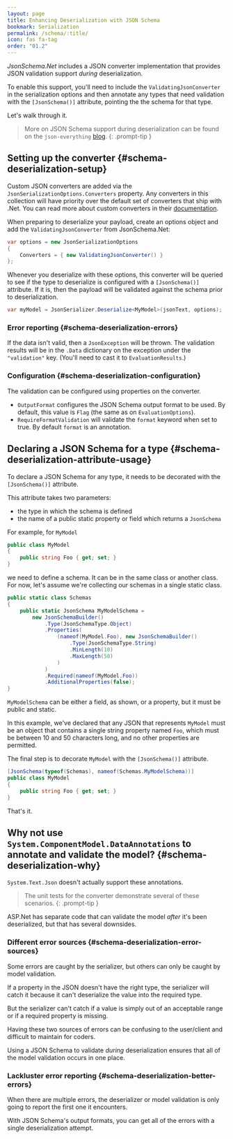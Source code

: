 ```yaml
---
layout: page
title: Enhancing Deserialization with JSON Schema
bookmark: Serialization
permalink: /schema/:title/
icon: fas fa-tag
order: "01.2"
---
```

*JsonSchema.Net* includes a JSON converter implementation that provides JSON validation support _during_ deserialization.

To enable this support, you'll need to include the `ValidatingJsonConverter` in the serialization options and then annotate any types that need validation with the `[JsonSchema()]` attribute, pointing the the schema for that type.

Let's walk through it.

> More on JSON Schema support during deserialization can be found on the `json-everything` [blog](https://blog.json-everything.net/posts/deserialization-with-schemas/).
{: .prompt-tip }

## Setting up the converter {#schema-deserialization-setup}

Custom JSON converters are added via the `JsonSerializationOptions.Converters` property.  Any converters in this collection will have priority over the default set of converters that ship with .Net.  You can read more about custom converters in their [documentation](https://learn.microsoft.com/en-us/dotnet/standard/serialization/system-text-json/converters-how-to?pivots=dotnet-7-0).

When preparing to deserialize your payload, create an options object and add the `ValidatingJsonConverter` from JsonSchema.Net:

```c#
var options = new JsonSerializationOptions
{
    Converters = { new ValidatingJsonConverter() }
};
```

Whenever you deserialize with these options, this converter will be queried to see if the type to deserialize is configured with a `[JsonSchema()]` attribute.  If it is, then the payload will be validated against the schema prior to deserialization.

```c#
var myModel = JsonSerializer.Deserialize<MyModel>(jsonText, options);
```

### Error reporting {#schema-deserialization-errors}

If the data isn't valid, then a `JsonException` will be thrown.  The validation results will be in the `.Data` dictionary on the exception under the `"validation"` key.  (You'll need to cast it to `EvaluationResults`.)

### Configuration {#schema-deserialization-configuration}

The validation can be configured using properties on the converter.

- `OutputFormat` configures the JSON Schema output format to be used.  By default, this value is `Flag` (the same as on `EvaluationOptions`).
- `RequireFormatValidation` will validate the `format` keyword when set to true.  By default `format` is an annotation.

## Declaring a JSON Schema for a type {#schema-deserialization-attribute-usage}

To declare a JSON Schema for any type, it needs to be decorated with the `[JsonSchema()]` attribute.

This attribute takes two parameters:

- the type in which the schema is defined
- the name of a public static property or field which returns a `JsonSchema`

For example, for `MyModel`

```c#
public class MyModel
{
    public string Foo { get; set; }
}
```

we need to define a schema.  It can be in the same class or another class.  For now, let's assume we're collecting our schemas in a single static class.

```c#
public static class Schemas
{
    public static JsonSchema MyModelSchema =
        new JsonSchemaBuilder()
            .Type(JsonSchemaType.Object)
            .Properties(
                (nameof(MyModel.Foo), new JsonSchemaBuilder()
                    .Type(JsonSchemaType.String)
                    .MinLength(10)
                    .MaxLength(50)
                )
            )
            .Required(nameof(MyModel.Foo))
            .AdditionalProperties(false);
}
```

`MyModelSchema` can be either a field, as shown, or a property, but it must be public and static.

In this example, we've declared that any JSON that represents `MyModel` must be an object that contains a single string property named `Foo`, which must be between 10 and 50 characters long, and no other properties are permitted.

The final step is to decorate `MyModel` with the `[JsonSchema()]` attribute.

```c#
[JsonSchema(typeof(Schemas), nameof(Schemas.MyModelSchema))]
public class MyModel
{
    public string Foo { get; set; }
}
```

That's it.

## Why not use `System.ComponentModel.DataAnnotations` to annotate and validate the model? {#schema-deserialization-why}

`System.Text.Json` doesn't actually support these annotations.

> The unit tests for the converter demonstrate several of these scenarios.
{: .prompt-tip }

ASP.Net has separate code that can validate the model _after_ it's been deserialized, but that has several downsides.

### Different error sources {#schema-deserialization-error-sources}

Some errors are caught by the serializer, but others can only be caught by model validation.

If a property in the JSON doesn't have the right type, the serializer will catch it because it can't deserialize the value into the required type.

But the serializer can't catch if a value is simply out of an acceptable range or if a required property is missing.

Having these two sources of errors can be confusing to the user/client and difficult to maintain for coders.

Using a JSON Schema to validate _during_ deserialization ensures that all of the model validation occurs in one place.

### Lackluster error reporting {#schema-deserialization-better-errors}

When there are multiple errors, the deserializer or model validation is only going to report the first one it encounters.

With JSON Schema's output formats, you can get all of the errors with a single deserialization attempt.
